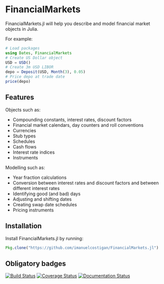 # FinancialMarkets

FinancialMarkets.jl will help you describe and model financial market objects in Julia.

For example:

```julia
# Load packages
using Dates, FinancialMarkets
# Create US Dollar object
USD = USD()
# Create 3m USD LIBOR
depo = Deposit(USD, Month(3), 0.05)
# Price depo at trade date
price(depo)
```
## Features

Objects such as:

- Compounding constants, interest rates, discount factors
- Financial market calendars, day counters and roll conventions
- Currencies
- Stub types
- Schedules
- Cash flows
- Interest rate indices
- Instruments

Modelling such as:

- Year fraction calculations
- Conversion between interest rates and discount factors and between different interest rates
- Identifying good (and bad) days
- Adjusting and shifting dates
- Creating swap date schedules
- Pricing instruments

## Installation

Install FinancialMarkets.jl by running:

```julia
Pkg.clone("https://github.com/imanuelcostigan/FinancialMarkets.jl")
```

## Obligatory badges

[![Build Status](https://travis-ci.org/imanuelcostigan/FinancialMarkets.jl.png)](https://travis-ci.org/imanuelcostigan/FinancialMarkets.jl)
[![Coverage Status](https://coveralls.io/repos/imanuelcostigan/FinancialMarkets.jl/badge.png?branch=release%2F0.1)](https://coveralls.io/r/imanuelcostigan/FinancialMarkets.jl?branch=release%2F0.1)
[![Documentation Status](https://readthedocs.org/projects/FinancialMarketsjl/badge/?version=master)](https://readthedocs.org/projects/FinancialMarketsjl/?badge=master)
